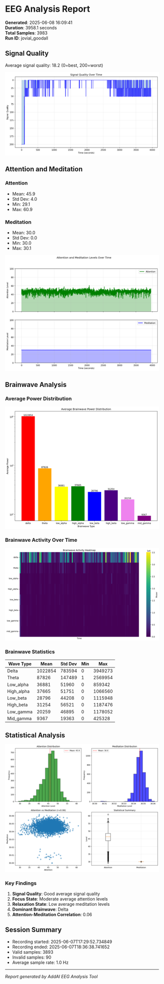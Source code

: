 # EEG Analysis Report

**Generated**: 2025-06-08 16:09:41  
**Duration**: 3958.1 seconds  
**Total Samples**: 3983  
**Run ID**: jovial_goodall

## Signal Quality

Average signal quality: 18.2 (0=best, 200=worst)

![Signal Quality](signal_quality.png)

## Attention and Meditation

### Attention
- Mean: 45.9
- Std Dev: 4.0
- Min: 29.1
- Max: 60.9

### Meditation
- Mean: 30.0
- Std Dev: 0.0
- Min: 30.0
- Max: 30.1

![Attention and Meditation](attention_meditation.png)

## Brainwave Analysis

### Average Power Distribution

![Brainwave Distribution](brainwave_distribution.png)

### Brainwave Activity Over Time

![Brainwave Heatmap](brainwave_heatmap.png)

### Brainwave Statistics

| Wave Type | Mean | Std Dev | Min | Max |
|-----------|------|---------|-----|-----|
| Delta | 1022854 | 783594 | 0 | 3949273 |
| Theta | 87826 | 147489 | 1 | 2569954 |
| Low_alpha | 36881 | 51960 | 0 | 859342 |
| High_alpha | 37665 | 51751 | 0 | 1066560 |
| Low_beta | 28796 | 44208 | 0 | 1115948 |
| High_beta | 31254 | 56521 | 0 | 1187476 |
| Low_gamma | 20259 | 46895 | 0 | 1178052 |
| Mid_gamma | 9367 | 19363 | 0 | 425328 |


## Statistical Analysis

![Statistical Summary](statistical_summary.png)

### Key Findings

1. **Signal Quality**: Good average signal quality
2. **Focus State**: Moderate average attention levels
3. **Relaxation State**: Low average meditation levels
4. **Dominant Brainwave**: Delta
5. **Attention-Meditation Correlation**: 0.06

## Session Summary

- Recording started: 2025-06-07T17:29:52.734849
- Recording ended: 2025-06-07T18:36:38.741652
- Valid samples: 3893
- Invalid samples: 90
- Average sample rate: 1.0 Hz

---
*Report generated by AddAI EEG Analysis Tool*
